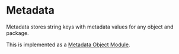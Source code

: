 # Metadata

Metadata stores string keys with metadata values for any object and package.

This is implemented as a [Metadata Object Module](object_module.md).